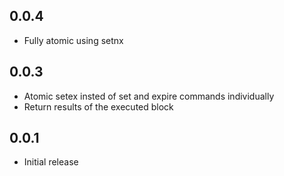 ## 0.0.4
* Fully atomic using setnx

## 0.0.3
* Atomic setex insted of set and expire commands individually
* Return results of the executed block

## 0.0.1
* Initial release
